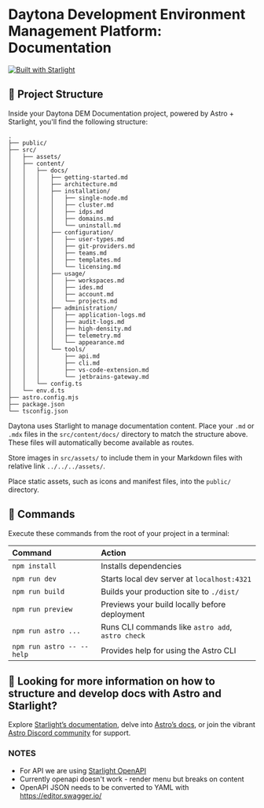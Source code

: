 # Daytona Development Environment Management Platform: Documentation

[![Built with Starlight](https://astro.badg.es/v2/built-with-starlight/tiny.svg)](https://starlight.astro.build)

## 🚀 Project Structure

Inside your Daytona DEM Documentation project, powered by Astro + Starlight, you'll find the following structure:

```
.
├── public/
├── src/
│   ├── assets/
│   ├── content/
│   │   ├── docs/
│   │   │   ├── getting-started.md
│   │   │   ├── architecture.md
│   │   │   ├── installation/
│   │   │   │   ├── single-node.md
│   │   │   │   ├── cluster.md
│   │   │   │   ├── idps.md
│   │   │   │   ├── domains.md
│   │   │   │   └── uninstall.md
│   │   │   ├── configuration/
│   │   │   │   ├── user-types.md
│   │   │   │   ├── git-providers.md
│   │   │   │   ├── teams.md
│   │   │   │   ├── templates.md
│   │   │   │   └── licensing.md
│   │   │   ├── usage/
│   │   │   │   ├── workspaces.md
│   │   │   │   ├── ides.md
│   │   │   │   ├── account.md
│   │   │   │   └── projects.md
│   │   │   ├── administration/
│   │   │   │   ├── application-logs.md
│   │   │   │   ├── audit-logs.md
│   │   │   │   ├── high-density.md
│   │   │   │   ├── telemetry.md
│   │   │   │   └── appearance.md
│   │   │   └── tools/
│   │   │       ├── api.md
│   │   │       ├── cli.md
│   │   │       ├── vs-code-extension.md
│   │   │       └── jetbrains-gateway.md
│   │   └── config.ts
│   └── env.d.ts
├── astro.config.mjs
├── package.json
└── tsconfig.json
```

Daytona uses Starlight to manage documentation content. Place your `.md` or `.mdx` files in the `src/content/docs/` directory to match the structure above. These files will automatically become available as routes.

Store images in `src/assets/` to include them in your Markdown files with relative link `../../../assets/`.

Place static assets, such as icons and manifest files, into the `public/` directory.

## 🧞 Commands

Execute these commands from the root of your project in a terminal:

| Command                   | Action                                           |
| :------------------------ | :----------------------------------------------- |
| `npm install`             | Installs dependencies                            |
| `npm run dev`             | Starts local dev server at `localhost:4321`      |
| `npm run build`           | Builds your production site to `./dist/`         |
| `npm run preview`         | Previews your build locally before deployment    |
| `npm run astro ...`       | Runs CLI commands like `astro add`, `astro check`|
| `npm run astro -- --help` | Provides help for using the Astro CLI            |

## 👀 Looking for more information on how to structure and develop docs with Astro and Starlight?

Explore [Starlight’s documentation](https://starlight.astro.build/), delve into [Astro’s docs](https://docs.astro.build), or join the vibrant [Astro Discord community](https://astro.build/chat) for support.

### NOTES
- For API we are using [Starlight OpenAPI](https://github.com/HiDeoo/starlight-openapi/)
- Currently openapi doesn't work - render menu but breaks on content
- OpenAPI JSON needs to be converted to YAML with https://editor.swagger.io/